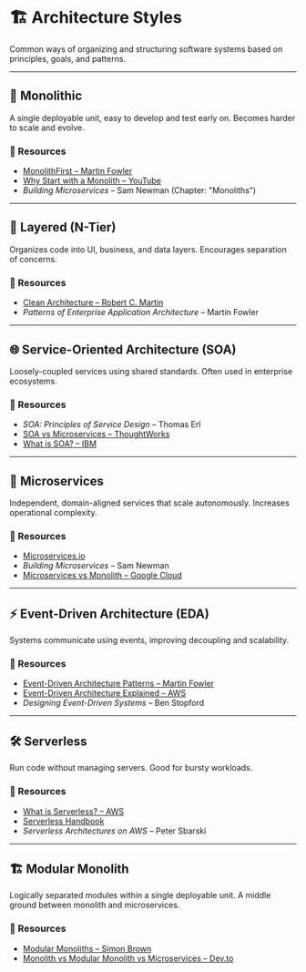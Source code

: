 # 🏗 Architecture Styles

Common ways of organizing and structuring software systems based on principles, goals, and patterns.

---

## 🧱 Monolithic

A single deployable unit, easy to develop and test early on. Becomes harder to scale and evolve.

### 🔗 Resources
- [MonolithFirst – Martin Fowler](https://martinfowler.com/bliki/MonolithFirst.html)
- [Why Start with a Monolith – YouTube](https://www.youtube.com/watch?v=kKjm4ehYiMs)
- *Building Microservices* – Sam Newman (Chapter: "Monoliths")

---

## 🏢 Layered (N-Tier)

Organizes code into UI, business, and data layers. Encourages separation of concerns.

### 🔗 Resources
- [Clean Architecture – Robert C. Martin](https://8thlight.com/blog/uncle-bob/2012/08/13/the-clean-architecture.html)
- *Patterns of Enterprise Application Architecture* – Martin Fowler

---

## 🌐 Service-Oriented Architecture (SOA)

Loosely-coupled services using shared standards. Often used in enterprise ecosystems.

### 🔗 Resources
- *SOA: Principles of Service Design* – Thomas Erl
- [SOA vs Microservices – ThoughtWorks](https://www.thoughtworks.com/insights/blog/microservices-vs-soa)
- [What is SOA? – IBM](https://www.ibm.com/cloud/learn/soa)

---

## 🧩 Microservices

Independent, domain-aligned services that scale autonomously. Increases operational complexity.

### 🔗 Resources
- [Microservices.io](https://microservices.io/)
- *Building Microservices* – Sam Newman
- [Microservices vs Monolith – Google Cloud](https://cloud.google.com/learn/monolith-vs-microservices)

---

## ⚡️ Event-Driven Architecture (EDA)

Systems communicate using events, improving decoupling and scalability.

### 🔗 Resources
- [Event-Driven Architecture Patterns – Martin Fowler](https://martinfowler.com/articles/201701-event-driven.html)
- [Event-Driven Architecture Explained – AWS](https://docs.aws.amazon.com/eventbridge/latest/userguide/what-is-eventbridge.html)
- *Designing Event-Driven Systems* – Ben Stopford

---

## 🛠 Serverless

Run code without managing servers. Good for bursty workloads.

### 🔗 Resources
- [What is Serverless? – AWS](https://aws.amazon.com/serverless/)
- [Serverless Handbook](https://serverlesshandbook.dev/)
- *Serverless Architectures on AWS* – Peter Sbarski

---

## 🏗 Modular Monolith

Logically separated modules within a single deployable unit. A middle ground between monolith and microservices.

### 🔗 Resources
- [Modular Monoliths – Simon Brown](https://www.infoq.com/presentations/modular-monoliths/)
- [Monolith vs Modular Monolith vs Microservices – Dev.to](https://dev.to/nsebhastian/monolith-vs-modular-monolith-vs-microservices-1e5n)
